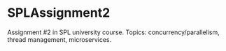 # SPLAssignment2
Assignment #2 in SPL university course. Topics: concurrency/parallelism, thread management, microservices.
